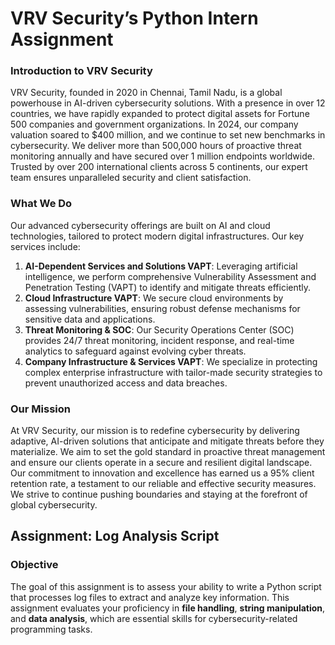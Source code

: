 # VRV Security’s Python Intern Assignment

### **Introduction to VRV Security**

VRV Security, founded in 2020 in Chennai, Tamil Nadu, is a global powerhouse in AI-driven cybersecurity solutions. With a presence in over 12 countries, we have rapidly expanded to protect digital assets for Fortune 500 companies and government organizations. In 2024, our company valuation soared to $400 million, and we continue to set new benchmarks in cybersecurity. We deliver more than 500,000 hours of proactive threat monitoring annually and have secured over 1 million endpoints worldwide. Trusted by over 200 international clients across 5 continents, our expert team ensures unparalleled security and client satisfaction.

### **What We Do**

Our advanced cybersecurity offerings are built on AI and cloud technologies, tailored to protect modern digital infrastructures. Our key services include:

1. **AI-Dependent Services and Solutions VAPT**: Leveraging artificial intelligence, we perform comprehensive Vulnerability Assessment and Penetration Testing (VAPT) to identify and mitigate threats efficiently.
2. **Cloud Infrastructure VAPT**: We secure cloud environments by assessing vulnerabilities, ensuring robust defense mechanisms for sensitive data and applications.
3. **Threat Monitoring & SOC**: Our Security Operations Center (SOC) provides 24/7 threat monitoring, incident response, and real-time analytics to safeguard against evolving cyber threats.
4. **Company Infrastructure & Services VAPT**: We specialize in protecting complex enterprise infrastructure with tailor-made security strategies to prevent unauthorized access and data breaches.

### **Our Mission**

At VRV Security, our mission is to redefine cybersecurity by delivering adaptive, AI-driven solutions that anticipate and mitigate threats before they materialize.
We aim to set the gold standard in proactive threat management and ensure our clients operate in a secure and resilient digital landscape. Our commitment to innovation and excellence has earned us a 95% client retention rate, a testament to our reliable and effective security measures. We strive to continue pushing boundaries and staying at the forefront of global cybersecurity.


## Assignment: Log Analysis Script

### **Objective**

The goal of this assignment is to assess your ability to write a Python script that processes log files to extract and analyze key information. This assignment evaluates your proficiency in **file handling**, **string manipulation**, and **data analysis**, which are essential skills for cybersecurity-related programming tasks.

